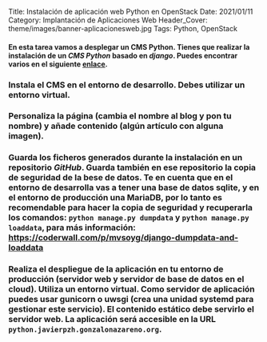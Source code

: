 Title: Instalación de aplicación web Python en OpenStack
Date: 2021/01/11
Category: Implantación de Aplicaciones Web
Header_Cover: theme/images/banner-aplicacionesweb.jpg
Tags: Python, OpenStack

#### En esta tarea vamos a desplegar un **CMS Python**. Tienes que realizar la instalación de un *CMS Python* basado en *django*. Puedes encontrar varios en el siguiente [enlace](https://djangopackages.org/grids/g/cms/).

### Instala el CMS en el entorno de desarrollo. Debes utilizar un entorno virtual.



### Personaliza la página (cambia el nombre al blog y pon tu nombre) y añade contenido (algún artículo con alguna imagen).



### Guarda los ficheros generados durante la instalación en un repositorio *GitHub*. Guarda también en ese repositorio la copia de seguridad de la bese de datos. Te en cuenta que en el entorno de desarrolla vas a tener una base de datos **sqlite**, y en el entorno de producción una **MariaDB**, por lo tanto es recomendable para hacer la copia de seguridad y recuperarla los comandos: `python manage.py dumpdata` y `python manage.py loaddata`, para más información: https://coderwall.com/p/mvsoyg/django-dumpdata-and-loaddata



### Realiza el despliegue de la aplicación en tu entorno de producción (servidor web y servidor de base de datos en el cloud). Utiliza un entorno virtual. Como servidor de aplicación puedes usar gunicorn o uwsgi (crea una unidad systemd para gestionar este servicio). El contenido estático debe servirlo el servidor web. La aplicación será accesible en la URL `python.javierpzh.gonzalonazareno.org`.
